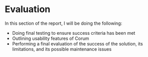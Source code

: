 # Evaluation

In this section of the report, I will be doing the following:

* Doing final testing to ensure success criteria has been met
* Outlining usability features of Corum
* Performing a final evaluation of the success of the solution, its limitations,
  and its possible maintenance issues
